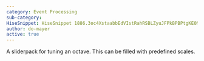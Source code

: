 ```yaml
---
category: Event Processing
sub-category: 
HiseSnippet: HiseSnippet 1886.3oc4XstaabbEdVIstRahRSBLZyuJFPkBPBPtgKE0MDDDRQJJnFIYBQEmX3JjLZ4Pwwd4LL6NTQrAAvOZ4QnOB8W824Mn8blkK4tRLxzxoEEMxvqlamy46bcNiZGp74QQpPh0ZmOdHmX8t1cFK08azmIjjiZRrVwlEQ1e7PVTDuKwxZ4CwcrVaEh4me9y2mEvj97YKQHOUI74GKFHzyVscsuPDDzh0ketXPpSWs1Q9JYCUfZDfhksKSFx7eI6J9oL7XKYSrdzAcEZUXGMSyi.Dsup63N8UeuL97OUDItLfiS7Hc.FEubKUPWDw3pjF8EAcamnsQDhkc6Y59xw59isOQzULc8Y1f22rAcFEosGVKcevyKM7JOW3UddvyJE7VIFdefcG+PwP8rcPr8N1GI07vdLvEjFVwmkrzFOxtgBNgT6Nf8RdqPXxTJxWsb4hT3SgOccm0c.GQjldMKj1kqGI4OkELhGQ+LZBGXc61IPzkG1F7Q4y0L0oxUjVoL9+XV8IeBsCOf6qo59b5YJkldpRyo8TglUFH7CU.0B4UTMCrOokdHb7XpgSmQ5MTCtTsu5l74NK0Yxg5.H6sMBOKePohpvyy0.NVtFafeaZ9XFd.9ok4iY9glOlg0MeLC2O2E.mSiK2HtNeNglO.U8oRx8EJgLet+pLWgaaHVb8OxmEvecFfLGBs9aNOSf4TXpTrMf+ciXAnB8hQQZ72CGq6ytRExYRbZ2QcURitlg8YU1Y7bdZaSdOgjeGkzPTD8NXyfKjzmWt3b+2EEo.WM.2bHpmm6NE2zcuhda4tcwRdaBSKUwsbwR64taQXP4hwqY1m5sKrEsjGtQLuPceBq1LgU6.GcGfbCiLRvL.4vVv9UJiyvOzY7Iksil8GC2q5t2VaUrzt65VY68Jt61ta5UsXocb2qBrpm6dai+xCXq4ba6tGLtzt63VspWwc10c6JUw8c2wayKPoYbMq6bgwNOItJN6xXGoWxfLepRZVJILgdD5ynGI6xugxzzHiCUfLRHCP+TuQRyB.kYb4XLWnJHuuZvPkDh9JB9LHQuv5N+v5NnRltFAFfXFkO1o9byYAq9EXbwOZvbRT7UbciDld6v3BHilH5FrffKw5LyGYElXHV2IkJf4XOQlufyOXfXfBHjhoPYRcuJArEnknde55oNqvXo9L5PVXDGpSl+DnTKbaDRCx7SGM3RdX9BkBKP+yTuJSHN4T.5aAV03Bi4yXg.FDW6zLutNuQTPdiyO5PusJzqmQGV6V6MQ0CPDLmswaVCuOByKMvOwUlbP3Jlr2gY+KeGV5qX8i8noNnRdjTnexPt7W5hWxjv.3NtkmfJP7ZyMbe3ja3lcGCQ.Wl8d1oungXvNw5X6+Rmmb5zrXJlFSM4wTLQlZxjiKVPiGZJGfYyTS5LcZ97EjtLMiX8E1aUw07ywiOlcvKBdVvgsOY7wh5pmETsQSbmqGe73SqWGGh6+U39ibg48Zg6eVaC80i0Sixsbrx89STtjTyIpV56wRTsYMWsXb42amIA41rY0Zju7nlnFBMFLw7Ctjg7Ps.81VM4WCMrE2kwZfwN5kZ0PnuqoooDKm2DOzMPDj0iAIONYPet3p9o5FTTaP5tHe1OMfcSpo0hz7gcD+sL1huWzU2e5Bu55ZQFPTefZjbFqeUyZjT39QKtw2f57IndEKBw.Jaq2EALVGkX8mra3zXCmlNM2v4.mVNs1v4PmC2votS8Mb1mrnR91NLiX9myQzqjVzl6.cvaubRc0ii4hgLhdsXQu9DQeL6RdfQtqZaF6QRYraVyHzOFDZD6ZnlW6PNTFC6gjCEEXl7dH7ieiF61bZqbjr9Cx2VKwIaa8GIj2H.UIEf9ofY.5t.32Ar.rbIB215Uohtrs9Hxc0hz.Y0WCP1LEP9GeKBjDT8xZw.XU6yMMzjAa8fjprgqEqcGXb2N5g2Un5NJfoy9XC7EVS1.pdmoqdrycYjPONchwa8KPlac5EDtefcag1u+7w6RyAuPQn+Si2Iumac6C50CRvR+X1Ve8utOd60Ak2KFJuicGns.ySqM.4OXlS+JHFgdHWxCQip287N6+9h9N6gK76rehuFD+4gLYzPUTFF2gOPbNjxDkdwuLBd8H+6NC8xoWugB6UZNa8yeN1KzbooCSOJzDtbqx2X3wxKrO4M389q7+Lu2+sIa6su3vxKFbeM+IIVKAicDCFFvOPdMO.ZnvfwODZFnGaTfNY0rw0mnjpg8URgeZm9Ybcn3pq3gow9bUn5ZM11wzUdbsyfqQYoCf+3ZGCAdrPvNwef1BuE2Vbe9qOxNFtTLYj9+GE0W92lE0OSMRC26eBCBTwdyfWB1Apk5yAjHk7.7YSVKg0CimWFmGWLU10L4eA+LYSObt0jM8R17+JxX.yOT8M9wuq.ikW0rBn2Ryew00rOAmS8RdFgsM7NIx.nh3236il6RdDx7ooxCflMe.zT8APyVO.Z19APyNO.Z18doAuLp9HsZPbpHrP6CLOmyx5.I1BpIpm7uAPp+WgK
author: do-mayer
active: true
---
```

A sliderpack for tuning an octave. This can be filled with predefined scales.